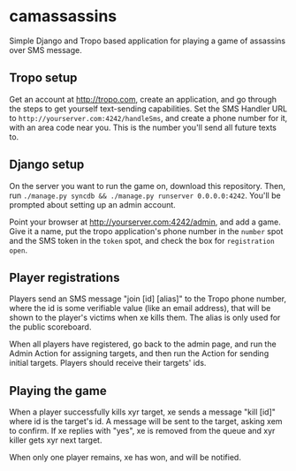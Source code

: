 # camassassins #

Simple Django and Tropo based application for playing a game of assassins over SMS message.

## Tropo setup ##

Get an account at http://tropo.com, create an application, and go through the 
steps to get yourself text-sending capabilities. Set the SMS Handler URL to
`http://yourserver.com:4242/handleSms`, and create a phone number for it, with
an area code near you. This is the number you'll send all future texts to.

## Django setup ##

On the server you want to run the game on, download this repository. Then, run
`./manage.py syncdb && ./manage.py runserver 0.0.0.0:4242`. You'll be prompted
about setting up an admin account.

Point your browser at http://yourserver.com:4242/admin, and add a game. Give it
a name, put the tropo application's  phone number in the `number` spot and the SMS
token in the `token` spot, and check the box for `registration open`.

## Player registrations ##

Players send an SMS message "join [id] [alias]" to the Tropo phone number,
where the id is some verifiable value (like an email address), that will be
shown to the player's victims when xe kills them. The alias is only used
for the public scoreboard.

When all players have registered, go back to the admin page, and run the Admin 
Action for assigning targets, and then run the Action for sending initial
targets. Players should receive their targets' ids.

## Playing the game ##

When a player successfully kills xyr target, xe sends a message "kill [id]" where
id is the target's id. A message will be sent to the target, asking xem to confirm.
If xe replies with "yes", xe is removed from the queue and xyr killer gets xyr next target.

When only one player remains, xe has won, and will be notified.

